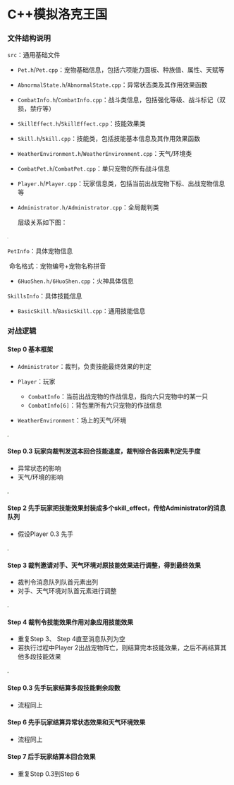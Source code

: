 # C++模拟洛克王国

### 文件结构说明

`src`：通用基础文件

- `Pet.h`/`Pet.cpp`：宠物基础信息，包括六项能力面板、种族值、属性、天赋等

- `AbnormalState.h`/`AbnormalState.cpp`：异常状态类及其作用效果函数

- `CombatInfo.h`/`CombatInfo.cpp`：战斗类信息，包括强化等级、战斗标记（双损，禁疗等）

- `SkillEffect.h`/`SkillEffect.cpp`：技能效果类

- `Skill.h`/`Skill.cpp`：技能类，包括技能基本信息及其作用效果函数

- `WeatherEnvironment.h`/`WeatherEnvironment.cpp`：天气/环境类

- `CombatPet.h`/`CombatPet.cpp`：单只宠物的所有战斗信息

- `Player.h`/`Player.cpp`：玩家信息类，包括当前出战宠物下标、出战宠物信息等

- `Administrator.h/Administrator.cpp`：全局裁判类

  层级关系如下图：

<img src="pic\文件结构.png" alt="文件结构" style="zoom:0.3%;" />

   

`PetInfo`：具体宠物信息

​	命名格式：宠物编号+宠物名称拼音

- `6HuoShen.h/6HuoShen.cpp`：火神具体信息

`SkillsInfo`：具体技能信息

- `BasicSkill.h`/`BasicSkill.cpp`：通用技能信息

### 对战逻辑

#### Step 0 基本框架

- `Administrator`：裁判，负责技能最终效果的判定

- `Player`：玩家
  - `CombatInfo`：当前出战宠物的作战信息，指向六只宠物中的某一只
  - `CombatInfo[6]`：背包里所有六只宠物的作战信息

- `WeatherEnvironment`：场上的天气/环境

  

<img src="pic\对战逻辑0.png" alt="对战逻辑0" style="zoom:0.3%;" />



#### Step 0.3 玩家向裁判发送本回合技能速度，裁判综合各因素判定先手度

- 异常状态的影响
- 天气/环境的影响

<img src="pic\对战逻辑1.png" alt="对战逻辑0.3" style="zoom:0.3%;" />



#### Step 2 先手玩家把技能效果封装成多个skill_effect，传给Administrator的消息队列

- 假设Player 0.3 先手

<img src="pic\对战逻辑2.png" alt="对战逻辑2" style="zoom:0.3%;" />



#### Step 3 裁判邀请对手、天气环境对原技能效果进行调整，得到最终效果

- 裁判令消息队列队首元素出列
- 对手、天气环境对队首元素进行调整

<img src="pic\对战逻辑3.png" alt="对战逻辑3" style="zoom:0.3%;" />

#### Step 4 裁判令技能效果作用对象应用技能效果

- 重复Step 3、 Step 4直至消息队列为空
- 若执行过程中Player 2出战宠物阵亡，则结算完本技能效果，之后不再结算其他多段技能效果

<img src="pic\对战逻辑4.png" alt="对战逻辑4" style="zoom:0.3%;" />

#### Step 0.3 先手玩家结算多段技能剩余段数

- 流程同上

#### Step 6 先手玩家结算异常状态效果和天气环境效果

- 流程同上

#### Step 7 后手玩家结算本回合效果

- 重复Step 0.3到Step 6
